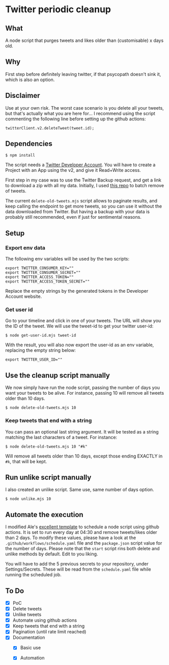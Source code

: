 # Twitter periodic cleanup

## What

A node script that purges tweets and likes older than (customisable) x days old. 

## Why

First step before definitely leaving twitter, if that psycopath doesn't sink it, which is also an option. 

## Disclaimer

Use at your own risk. The worst case scenario is you delete all your tweets, but that's actually what you are here for… I recommend using the script commenting the following line before setting up the github actions:

```
twitterClient.v2.deleteTweet(tweet.id);
```

## Dependencies

```
$ npm install
```

The script needs a [Twitter Developer Account](https://developer.twitter.com). You will have to create a Project with an App using the v2, and give it Read+Write access.

First step in my case was to use the Twitter Backup request, and get a link to download a zip with all my data. Initially, I used [this repo](https://github.com/koenrh/delete-tweets) to batch remove of tweets.

The current `delete-old-tweets.mjs` script allows to paginate results, and keep calling the endpoint to get more tweets, so you can use it without the data downloaded from Twitter. But having a backup with your data is probably still recommended, even if just for sentimental reasons.

## Setup

### Export env data

The following env variables will be used by the two scripts:

```
export TWITTER_CONSUMER_KEY=""
export TWITTER_CONSUMER_SECRET=""
export TWITTER_ACCESS_TOKEN=""
export TWITTER_ACCESS_TOKEN_SECRET=""
```

Replace the empty strings by the generated tokens in the Developer Account website. 


### Get user id

Go to your timeline and click in one of your tweets. The URL will show you the ID of the tweet. We will use the tweet-id to get your twitter user-id:


```
$ node get-user-id.mjs tweet-id
```

With the result, you will also now export the user-id as an env variable, replacing the empty string below:

```
export TWITTER_USER_ID=""
```

## Use the cleanup script manually

We now simply have run the node script, passing the number of days you want your tweets to be alive. For instance, passing 10 will remove all tweets older than 10 days.


```
$ node delete-old-tweets.mjs 10
```

### Keep tweets that end with a string

You can pass an optional last string argument. It will be tested as a string matching the last characters of a tweet. For instance:


```
$ node delete-old-tweets.mjs 10 "#k"
```

Will remove all tweets older than 10 days, except those ending EXACTLY in `#k`, that will be kept.


## Run unlike script manually

I also created an unlike script. Same use, same number of days option.

```
$ node unlike.mjs 10
```

## Automate the execution

I modified Ale's [excellent template](https://github.com/bomberstudios/run-node-with-github-actions) to schedule a node script using github actions. It is set to run every day at 04:30 and remove tweets/likes older than 2 days. To modify these values, please have a look at the `.github/workflows/schedule.yaml` file and the `package.json` script value for the number of days. Please note that the `start` script rins both delete and unlike methods by default. Edit to you liking.

You will have to add the 5 previous secrets to your repository, under Settings/Secrets. These will be read from the `schedule.yaml` file while running the scheduled job.


## To Do

* [x] PoC
* [x] Delete tweets
* [x] Unlike tweets
* [x] Automate using github actions
* [x] Keep tweets that end with a string
* [x] Pagination (until rate limit reached)
* [x] Documentation
  * [x] Basic use
  * [x] Automation


